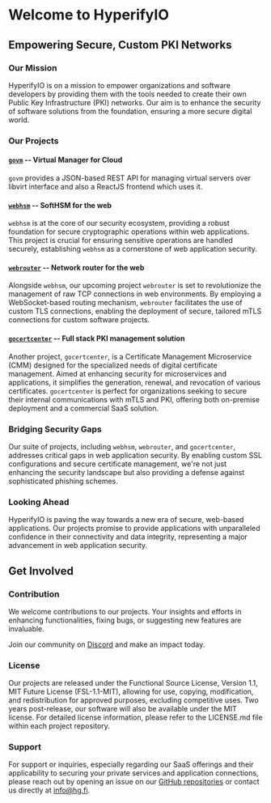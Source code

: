 # Welcome to HyperifyIO

## Empowering Secure, Custom PKI Networks

### Our Mission

HyperifyIO is on a mission to empower organizations and software developers by 
providing them with the tools needed to create their own Public Key 
Infrastructure (PKI) networks. Our aim is to enhance the security of software 
solutions from the foundation, ensuring a more secure digital world.

### Our Projects

#### [`govm`](https://github.com/hyperifyio/project-govm) -- Virtual Manager for Cloud

`govm` provides a JSON-based REST API for managing virtual servers over libvirt interface 
and also a ReactJS frontend which uses it.

#### [`webhsm`](https://github.com/hyperifyio/webhsm) -- SoftHSM for the web

`webhsm` is at the core of our security ecosystem, providing a robust 
foundation for secure cryptographic operations within web applications. This 
project is crucial for ensuring sensitive operations are handled securely, 
establishing `webhsm` as a cornerstone of web application security.

#### [`webrouter`](https://github.com/hyperifyio/webrouter) -- Network router for the web

Alongside `webhsm`, our upcoming project `webrouter` is set to revolutionize 
the management of raw TCP connections in web environments. By employing a 
WebSocket-based routing mechanism, `webrouter` facilitates the use of custom 
TLS connections, enabling the deployment of secure, tailored mTLS connections 
for custom software projects.

#### [`gocertcenter`](https://github.com/hyperifyio/gocertcenter) -- Full stack PKI management solution

Another project, `gocertcenter`, is a Certificate Management Microservice 
(CMM) designed for the specialized needs of digital certificate management. 
Aimed at enhancing security for microservices and applications, it simplifies 
the generation, renewal, and revocation of various certificates. `gocertcenter` 
is perfect for organizations seeking to secure their internal communications 
with mTLS and PKI, offering both on-premise deployment and a commercial SaaS 
solution.

### Bridging Security Gaps

Our suite of projects, including `webhsm`, `webrouter`, and `gocertcenter`, 
addresses critical gaps in web application security. By enabling custom SSL 
configurations and secure certificate management, we're not just enhancing the 
security landscape but also providing a defense against sophisticated phishing 
schemes.

### Looking Ahead

HyperifyIO is paving the way towards a new era of secure, web-based 
applications. Our projects promise to provide applications with unparalleled 
confidence in their connectivity and data integrity, representing a major 
advancement in web application security.

## Get Involved

### Contribution

We welcome contributions to our projects. Your insights and efforts in 
enhancing functionalities, fixing bugs, or suggesting new features are 
invaluable.

Join our community on [Discord](https://discord.com/invite/UBTrHxA78f) and make 
an impact today.

### License

Our projects are released under the Functional Source License, Version 1.1, MIT 
Future License (FSL-1.1-MIT), allowing for use, copying, modification, and 
redistribution for approved purposes, excluding competitive uses. Two years 
post-release, our software will also be available under the MIT license. For 
detailed license information, please refer to the LICENSE.md file within each 
project repository.

### Support

For support or inquiries, especially regarding our SaaS offerings and their 
applicability to securing your private services and application connections, 
please reach out by opening an issue on our [GitHub 
repositories](https://github.com/hyperifyio) or contact us directly at 
info@hg.fi.
